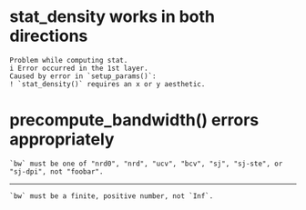 # stat_density works in both directions

    Problem while computing stat.
    i Error occurred in the 1st layer.
    Caused by error in `setup_params()`:
    ! `stat_density()` requires an x or y aesthetic.

# precompute_bandwidth() errors appropriately

    `bw` must be one of "nrd0", "nrd", "ucv", "bcv", "sj", "sj-ste", or "sj-dpi", not "foobar".

---

    `bw` must be a finite, positive number, not `Inf`.

